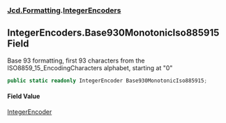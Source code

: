 ### [Jcd.Formatting](Jcd.Formatting.md 'Jcd.Formatting').[IntegerEncoders](Jcd.Formatting.IntegerEncoders.md 'Jcd.Formatting.IntegerEncoders')

## IntegerEncoders.Base930MonotonicIso885915 Field

Base 93 formatting, first 93 characters from the ISO8859_15_EncodingCharacters alphabet, starting at "0"

```csharp
public static readonly IntegerEncoder Base930MonotonicIso885915;
```

#### Field Value
[IntegerEncoder](Jcd.Formatting.IntegerEncoder.md 'Jcd.Formatting.IntegerEncoder')